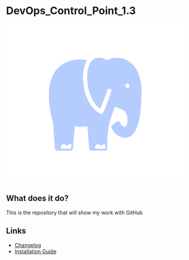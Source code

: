 # DevOps_Control_Point_1.3
![Logo](/logo.png)

## What does it do?
This is the repository that will show my work with GitHub

## Links
- [Changelog](./changelog.md)
- [Installation Guide](./install.md)
